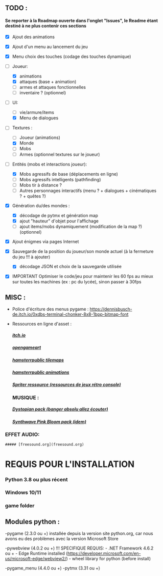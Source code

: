 ## TODO :
#### Se reporter à la Roadmap ouverte dans l'onglet "Issues", le Readme étant destiné à ne plus contenir ces sections
- [x] Ajout des animations
- [x] Ajout d'un menu au lancement du jeu
- [x] Menu choix des touches (codage des touches dynamique)
- [ ] Joueur:
    - [x] animations
    - [x] attaques (base + animation)
    - [ ] armes et attaques fonctionnelles 
    - [ ] inventaire ? (optionnel)
- [ ] UI:
    - [ ] vie/armure/items
    - [x] Menu de dialogues
- [ ] Textures :
    - [ ] Joueur (animations)
    - [x] Monde 
    - [ ] Mobs
    - [ ] Armes (optionnel textures sur le joueur)
- [ ] Entités (mobs et interactions joueur):
    - [x] Mobs agressifs de base (déplacements en ligne)
    - [ ] Mobs agressifs intelligents (pathfinding)
    - [ ] Mobs tir à distance ?
    - [ ] Autres personnages interactifs (menu ? + dialogues + cinématiques ? + quêtes ?)
- [x] Génération du/des mondes :
    - [x] décodage de pytmx et génération map
    - [x] ajout "hauteur" d'objet pour l'affichage
    - [ ] ajout items/mobs dynamiquement (modification de la map ?) (optionnel)
- [x] Ajout énigmes via pages Internet
- [x] Sauvegarde de la position du joueur/son monde actuel (à la fermeture du jeu !!! à ajouter)
    - [x] décodage JSON et choix de la sauvegarde utilisée
- [x] IMPORTANT Optimiser le code/jeu pour maintenir les 60 fps au mieux sur toutes les machines (ex : pc du lycée), sinon passer à 30fps


## MISC :
- Police d'écriture des menus pygame : https://dennisbusch-de.itch.io/0xdbs-terminal-chonker-8x8-1bpp-bitmap-font
- Ressources en ligne d'asset :
    ##### [itch.io](https://itch.io/c/133871/tiled-resources)
    ##### [opengameart](https://opengameart.org/)
    ##### [hamsterrpublic tilemaps](https://rpg.hamsterrepublic.com/ohrrpgce/Free_Tilemaps)
    ##### [hamsterrpublic animations](https://rpg.hamsterrepublic.com/ohrrpgce/Free_Animations)
    ##### [Spriter ressource (ressources de jeux rétro console)](https://www.spriters-resource.com/snes/bszelda/?source=genre)
    
  ### MUSIQUE :
    ##### [Dystopian pack (banger absolu allez écouter)](https://timbeek.itch.io/dystopian)
    ##### [Synthwave Pink Bloom pack (idem)](https://davidkbd.itch.io/pink-bloom-synthwave-music-pack)
    
 ### EFFET AUDIO:
    ##### [freesound.org](freesound.org)


# REQUIS POUR L'INSTALLATION
### Python 3.8 ou plus récent
### Windows 10/11
### game folder

## Modules python :
-pygame (2.3.0 ou +) installée depuis la version site python.org, car nous avons eu des problèmes avec la version Microsoft Store

-pywebview (4.0.2 ou +)
!!! SPECIFIQUE REQUIS:
    - .NET Framework 4.6.2 ou +
    - Edge Runtime installed (https://developer.microsoft.com/en-us/microsoft-edge/webview2/)
    - wheel library for python (before install)

-pygame_menu (4.4.0 ou +)
-pytmx (3.31 ou +)
